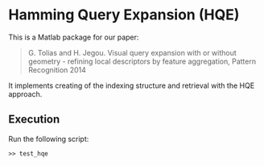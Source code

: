 # Hamming Query Expansion (HQE)

This is a Matlab package for our paper:

> G. Tolias and H. Jegou. Visual query expansion with or without geometry - refining local descriptors by feature aggregation,  Pattern Recognition 2014

It implements creating of the indexing structure and retrieval with the HQE approach.

## Execution
Run the following script:
```
>> test_hqe
```

